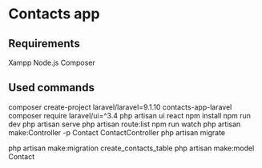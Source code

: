# Contacts app

## Requirements
Xampp
Node.js
Composer

## Used commands
composer create-project laravel/laravel=9.1.10 contacts-app-laravel
composer require laravel/ui=^3.4
php artisan ui react
npm install
npm run dev
php artisan serve
php artisan route:list
npm run watch
php artisan make:Controller -p Contact ContactController
php artisan migrate

php artisan make:migration create_contacts_table
php artisan make:model Contact
